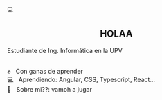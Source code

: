  :computer: <h2 align="center">HOLAA</h2>
<p style='text-align: justify;'> 
Estudiante de Ing. Informática en la UPV</p>


 <br/> ✊ &nbsp; Con ganas de aprender 
 <br/> 💻 &nbsp; Aprendiendo: Angular, CSS, Typescript, React...
 <br/> 💬  &nbsp; Sobre mi??: vamoh a jugar
 

